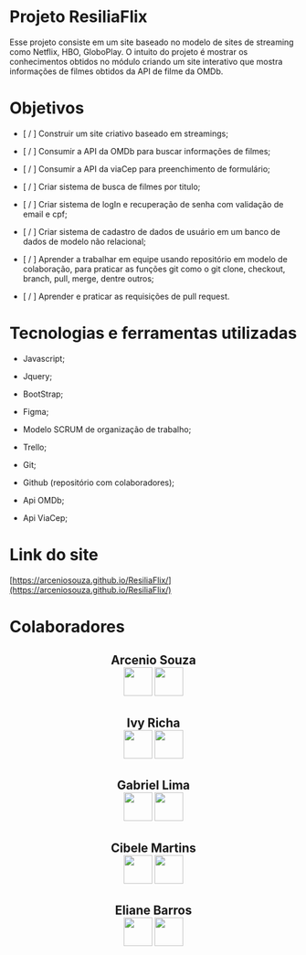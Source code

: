 # Projeto ResiliaFlix

Esse projeto consiste em um site baseado no modelo de sites de streaming como Netflix, HBO, GloboPlay. O intuito do projeto é mostrar os conhecimentos obtidos no módulo criando um site interativo que mostra informações de filmes obtidos da API de filme da OMDb.

# Objetivos

- [ / ] Construir um site criativo baseado em streamings;

- [ / ] Consumir a API da OMDb para buscar informações de filmes;

- [ / ] Consumir a API da viaCep para preenchimento de formulário;

- [ / ] Criar sistema de busca de filmes por titulo;

- [ / ] Criar sistema de logIn e recuperação de senha com validação de email e cpf;

- [ / ] Criar sistema de cadastro de dados de usuário em um banco de dados de modelo não relacional;

- [ / ] Aprender a trabalhar em equipe usando repositório em modelo de colaboração, para praticar as funções git como o git clone, checkout, branch, pull, merge, dentre outros;

- [ / ] Aprender e praticar as requisições de pull request.

# Tecnologias e ferramentas utilizadas

 - Javascript;

 - Jquery;

 - BootStrap;

 - Figma;

 - Modelo SCRUM de organização de trabalho;

 - Trello;

 - Git;

 - Github (repositório com colaboradores);

 - Api OMDb;

 - Api ViaCep;

 # Link do site

 [https://arceniosouza.github.io/ResiliaFlix/](https://arceniosouza.github.io/ResiliaFlix/)

 # Colaboradores
 
   <div align="center">
      <h2>Arcenio Souza <br> 
        <a href="https://www.linkedin.com/in/arceniofso/"><img width="50" height="50" src="https://img.icons8.com/color/48/000000/linkedin.png"/></a>
        <a href="https://github.com/ArcenioSouza"><img width="50" height="50" src="https://img.icons8.com/fluency-systems-filled/48/000000/github.png"/></a>
      </h2>  
   </div>
   
   <div align="center">
      <h2>Ivy Richa <br> 
        <a href="https://www.linkedin.com/in/ivy-richa-30632517a/"><img width="50" height="50" src="https://img.icons8.com/color/48/000000/linkedin.png"/></a>
        <a href="https://github.com/Ivyrch"><img width="50" height="50" src="https://img.icons8.com/fluency-systems-filled/48/000000/github.png"/></a>
      </h2>  
   </div>
   
   <div align="center">
      <h2>Gabriel Lima <br> 
        <a href="https://www.linkedin.com/in/gabrielimasantos/"><img width="50" height="50" src="https://img.icons8.com/color/48/000000/linkedin.png"/></a>
        <a href="https://github.com/eogakrl"><img width="50" height="50" src="https://img.icons8.com/fluency-systems-filled/48/000000/github.png"/></a>
      </h2>  
   </div>
   
   <div align="center">
      <h2>Cibele Martins <br> 
        <a href="https://www.linkedin.com/in/cibele-martins-85b910169/"><img width="50" height="50" src="https://img.icons8.com/color/48/000000/linkedin.png"/></a>
        <a href="https://github.com/CibeleMartins"><img width="50" height="50" src="https://img.icons8.com/fluency-systems-filled/48/000000/github.png"/></a>
      </h2>  
   </div>

   <div align="center">
      <h2>Eliane Barros <br> 
        <a href="https://www.linkedin.com/in/eliane-barros-445b17113/"><img width="50" height="50" src="https://img.icons8.com/color/48/000000/linkedin.png"/></a>
        <a href="https://github.com/elianebdias"><img width="50" height="50" src="https://img.icons8.com/fluency-systems-filled/48/000000/github.png"/></a>
      </h2>  
   </div>
   
   


 

